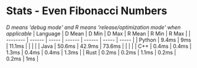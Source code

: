 # Stats - Even Fibonacci Numbers
*D means 'debug mode' and R means 'release/optimization mode' when applicable*
| Language | D Mean | D Min | D Max  | R Mean | R Min | R Max |
| -------- | ------ | ----- | ------ | ------ | ----- | ----- |
| Python   | 9.4ms  | 9ms   | 11.1ms |        |       |       |
| Java     | 50.6ms | 42.9ms | 73.6ms |        |       |       |
| C++      | 0.4ms  | 0.4ms | 1.3ms  | 0.4ms  | 0.4ms | 1.3ms |
| Rust     | 0.2ms  | 0.2ms | 1.1ms  | 0.2ms  | 0.2ms | 1ms   |
